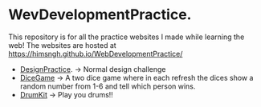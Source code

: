 # WevDevelopmentPractice. 

This repository is for all the practice websites I made while learning the web!
The websites are hosted at https://himsngh.github.io/WebDevelopmentPractice/

- [DesignPractice](DesignPractice). -> Normal design challenge 
- [DiceGame](Dice-Game) -> A two dice game where in each refresh the dices show a random number from 1-6 and tell which person wins.
- [DrumKit](Drum-Kit) -> Play you drums!!
